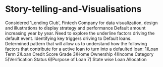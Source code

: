 # Story-telling-and-Visualisations
Considered 'Lending Club', Fintech Company  for data visualization, design and illustrations to display strategy and performance
Default amount increasing year by year. Need to explore the underline factors  driving the default event. Identifying key triggers driving to Default loans.  
Determined pattern that will allow us to understand how the following factors that contribute for a active loan to turn into a defaulted loan:
1)Loan Term
2)Loan Credit Score Grade
3)Home Ownership
4)Income Category
5)Verification Status
6)Purpose of Loan
7)	State wise Loan Allocation




